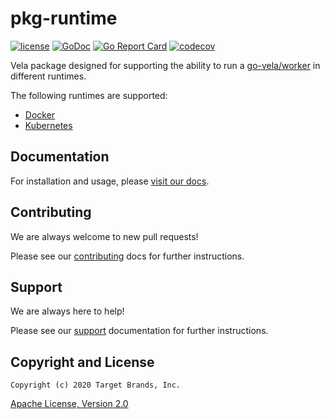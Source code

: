 # pkg-runtime

[![license](https://img.shields.io/crates/l/gl.svg)](../LICENSE)
[![GoDoc](https://godoc.org/github.com/go-vela/pkg-runtime?status.svg)](https://godoc.org/github.com/go-vela/pkg-runtime)
[![Go Report Card](https://goreportcard.com/badge/go-vela/pkg-runtime)](https://goreportcard.com/report/go-vela/pkg-runtime)
[![codecov](https://codecov.io/gh/go-vela/pkg-runtime/branch/master/graph/badge.svg)](https://codecov.io/gh/go-vela/pkg-runtime)

Vela package designed for supporting the ability to run a [go-vela/worker](https://github.com/go-vela/worker) in different runtimes.

The following runtimes are supported:

* [Docker](https://docker.io/)
* [Kubernetes](https://kubernetes.io/)

## Documentation

For installation and usage, please [visit our docs](https://go-vela.github.io/docs).

## Contributing

We are always welcome to new pull requests!

Please see our [contributing](CONTRIBUTING.md) docs for further instructions.

## Support

We are always here to help!

Please see our [support](SUPPORT.md) documentation for further instructions.

## Copyright and License

```
Copyright (c) 2020 Target Brands, Inc.
```

[Apache License, Version 2.0](http://www.apache.org/licenses/LICENSE-2.0)
